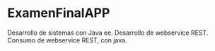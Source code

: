 # ExamenFinalAPP
Desarrollo de sistemas con Java ee.
Desarrollo de webservice REST.
Consumo de webservice REST, con java.

